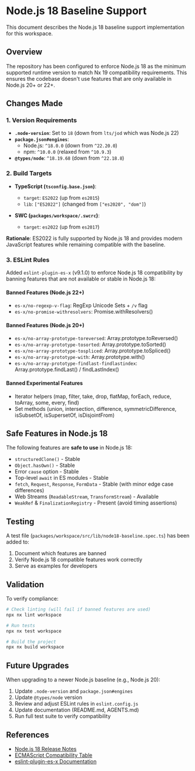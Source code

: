 # Node.js 18 Baseline Support

This document describes the Node.js 18 baseline support implementation for this workspace.

## Overview

The repository has been configured to enforce Node.js 18 as the minimum supported runtime version to match Nx 19 compatibility requirements. This ensures the codebase doesn't use features that are only available in Node.js 20+ or 22+.

## Changes Made

### 1. Version Requirements

- **`.node-version`**: Set to `18` (down from `lts/jod` which was Node.js 22)
- **`package.json#engines`**:
  - Node.js: `^18.0.0` (down from `^22.20.0`)
  - npm: `^10.0.0` (relaxed from `^10.9.3`)
- **`@types/node`**: `^18.19.68` (down from `^22.18.8`)

### 2. Build Targets

- **TypeScript (`tsconfig.base.json`)**:
  - `target`: `ES2022` (up from `es2015`)
  - `lib`: `["ES2022"]` (changed from `["es2020", "dom"]`)

- **SWC (`packages/workspace/.swcrc`)**:
  - `target`: `es2022` (up from `es2017`)

**Rationale**: ES2022 is fully supported by Node.js 18 and provides modern JavaScript features while remaining compatible with the baseline.

### 3. ESLint Rules

Added `eslint-plugin-es-x` (v9.1.0) to enforce Node.js 18 compatibility by banning features that are not available or stable in Node.js 18:

#### Banned Features (Node.js 22+)

- `es-x/no-regexp-v-flag`: RegExp Unicode Sets + `/v` flag
- `es-x/no-promise-withresolvers`: Promise.withResolvers()

#### Banned Features (Node.js 20+)

- `es-x/no-array-prototype-toreversed`: Array.prototype.toReversed()
- `es-x/no-array-prototype-tosorted`: Array.prototype.toSorted()
- `es-x/no-array-prototype-tospliced`: Array.prototype.toSpliced()
- `es-x/no-array-prototype-with`: Array.prototype.with()
- `es-x/no-array-prototype-findlast-findlastindex`: Array.prototype.findLast() / findLastIndex()

#### Banned Experimental Features

- Iterator helpers (map, filter, take, drop, flatMap, forEach, reduce, toArray, some, every, find)
- Set methods (union, intersection, difference, symmetricDifference, isSubsetOf, isSupersetOf, isDisjointFrom)

## Safe Features in Node.js 18

The following features are **safe to use** in Node.js 18:

- `structuredClone()` - Stable
- `Object.hasOwn()` - Stable
- Error `cause` option - Stable
- Top-level `await` in ES modules - Stable
- `fetch`, `Request`, `Response`, `FormData` - Stable (with minor edge case differences)
- Web Streams (`ReadableStream`, `TransformStream`) - Available
- `WeakRef` & `FinalizationRegistry` - Present (avoid timing assertions)

## Testing

A test file (`packages/workspace/src/lib/node18-baseline.spec.ts`) has been added to:

1. Document which features are banned
2. Verify Node.js 18 compatible features work correctly
3. Serve as examples for developers

## Validation

To verify compliance:

```bash
# Check linting (will fail if banned features are used)
npx nx lint workspace

# Run tests
npx nx test workspace

# Build the project
npx nx build workspace
```

## Future Upgrades

When upgrading to a newer Node.js baseline (e.g., Node.js 20):

1. Update `.node-version` and `package.json#engines`
2. Update `@types/node` version
3. Review and adjust ESLint rules in `eslint.config.js`
4. Update documentation (README.md, AGENTS.md)
5. Run full test suite to verify compatibility

## References

- [Node.js 18 Release Notes](https://nodejs.org/en/blog/release/v18.0.0)
- [ECMAScript Compatibility Table](https://kangax.github.io/compat-table/es2016plus/)
- [eslint-plugin-es-x Documentation](https://eslint-community.github.io/eslint-plugin-es-x/)
